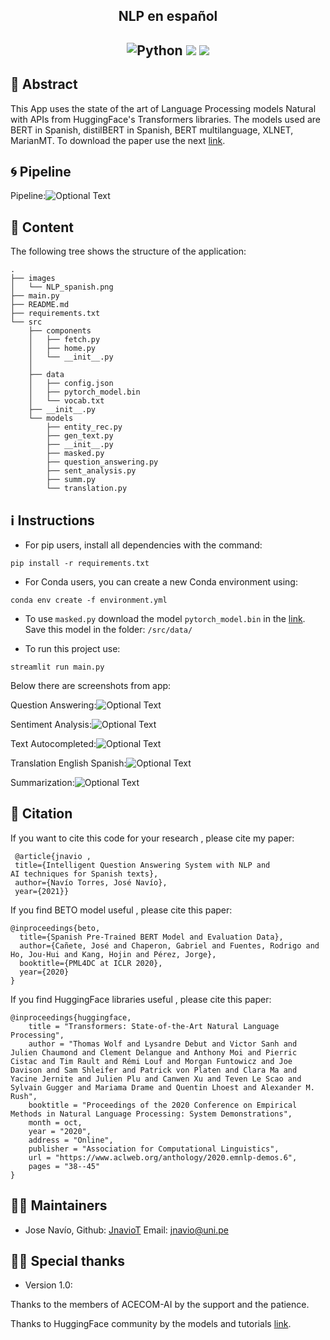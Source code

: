 <h2 align="center">
<p>NLP en español</p>
</h2>

<h2 align="center">
<p></p>
<img alt="Python" src="https://img.shields.io/badge/python%20-%2314354C.svg?&style=for-the-badge&logo=python&logoColor=white"/>
<img src="https://img.shields.io/badge/PyTorch%20-%23EE4C2C.svg?&style=for-the-badge&logo=PyTorch&logoColor=white" />
<img src = "https://static.streamlit.io/badges/streamlit_badge_black_white.svg?&style=for-the-badge&logo=python&logoColor=white">

<p></p>
</h2>


## 📜 Abstract 
This App uses the state of the art of Language Processing models Natural with APIs from HuggingFace's Transformers libraries. The models used are BERT in Spanish, distilBERT in Spanish, BERT multilanguage, XLNET, MarianMT.
To download the paper use the next [link](https://drive.google.com/file/d/101cYJhdhjsZSQFWqHexdhAwy7sV28uPH/view?usp=sharing).

## 🌀 Pipeline
Pipeline:![Optional Text](images/NLP_spanish.png)


## 📖 Content
The following tree shows the structure of the application:
```
.
├── images
│   └── NLP_spanish.png
├── main.py
├── README.md
├── requirements.txt
└── src
    ├── components
    │   ├── fetch.py
    │   ├── home.py
    │   └── __init__.py
    │   
    ├── data
    │   ├── config.json
    │   ├── pytorch_model.bin
    │   └── vocab.txt
    ├── __init__.py
    └── models
        ├── entity_rec.py
        ├── gen_text.py
        ├── __init__.py
        ├── masked.py
        ├── question_answering.py
        ├── sent_analysis.py
        ├── summ.py
        └── translation.py
```


## ℹ️ Instructions

- For pip users, install all dependencies with the command: 
```
pip install -r requirements.txt
```
- For Conda users, you can create a new Conda environment using:
```
conda env create -f environment.yml
```

- To use ```masked.py``` download the model ```pytorch_model.bin``` in the [link](https://drive.google.com/drive/folders/1X2urs22WWZs2TmKqxJthDmYaaNdWs1oR?usp=sharing). Save this model in the folder: ```/src/data/```

- To run this project use:

``` 
streamlit run main.py
```

Below there are screenshots from app:

Question Answering:![Optional Text](images/qa_st.png)

Sentiment Analysis:![Optional Text](images/as_st.png)

Text Autocompleted:![Optional Text](images/ta_st.png)

Translation English Spanish:![Optional Text](images/tr_st.png)

Summarization:![Optional Text](images/su_st.png)

## 📝 Citation
If you want to cite this code for your research , please cite my paper:
```
 @article{jnavio , 
 title={Intelligent Question Answering System with NLP and
AI techniques for Spanish texts}, 
 author={Navío Torres, José Navío},
 year={2021}} 
```
If you find BETO model useful , please cite this paper:
```
@inproceedings{beto,
  title={Spanish Pre-Trained BERT Model and Evaluation Data},
  author={Cañete, José and Chaperon, Gabriel and Fuentes, Rodrigo and Ho, Jou-Hui and Kang, Hojin and Pérez, Jorge},
  booktitle={PML4DC at ICLR 2020},
  year={2020}
}

```
If you find HuggingFace libraries useful , please cite this paper:
```
@inproceedings{huggingface,
    title = "Transformers: State-of-the-Art Natural Language Processing",
    author = "Thomas Wolf and Lysandre Debut and Victor Sanh and Julien Chaumond and Clement Delangue and Anthony Moi and Pierric Cistac and Tim Rault and Rémi Louf and Morgan Funtowicz and Joe Davison and Sam Shleifer and Patrick von Platen and Clara Ma and Yacine Jernite and Julien Plu and Canwen Xu and Teven Le Scao and Sylvain Gugger and Mariama Drame and Quentin Lhoest and Alexander M. Rush",
    booktitle = "Proceedings of the 2020 Conference on Empirical Methods in Natural Language Processing: System Demonstrations",
    month = oct,
    year = "2020",
    address = "Online",
    publisher = "Association for Computational Linguistics",
    url = "https://www.aclweb.org/anthology/2020.emnlp-demos.6",
    pages = "38--45"
}
```

## 👨‍💻 Maintainers
* Jose Navío, Github: [JnavioT](https://github.com/JnavioT/) Email: jnavio@uni.pe

## 🙏🏽 Special thanks
* Version 1.0:

Thanks to the members of ACECOM-AI by the support and the patience.

Thanks to HuggingFace community by the models and tutorials [link](https://huggingface.co/).


